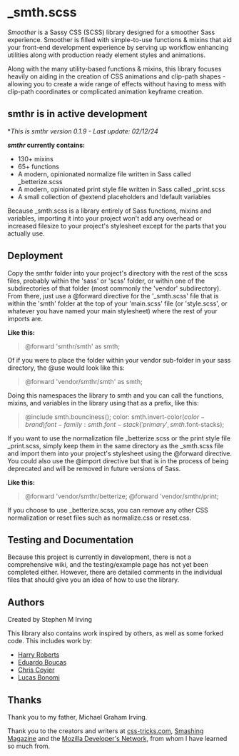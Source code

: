 # _smth.scss

_Smoother_ is a Sassy CSS (SCSS) library designed for a smoother Sass experience.
Smoother is filled with simple-to-use functions &amp; mixins
that aid your front-end development experience by serving up workflow
enhancing utilities along with production ready element styles and animations.

Along with the many utility-based functions &amp; mixins, this
library focuses heavily on aiding in the creation of CSS animations
and clip-path shapes - allowing you to create a wide range of effects without
having to mess with clip-path coordinates or complicated animation keyframe
creation.

## smthr is in active development

**This is *smthr* version 0.1.9 - Last update: 02/12/24*

**_smthr_ currently contains:**

* 130+ mixins
* 65+ functions
* A modern, opinionated normalize file written in Sass called _betterize.scss
* A modern, opinionated print style file written in Sass called _print.scss
* A small collection of @extend placeholders and !default variables

Because _smth.scss is a library entirely of Sass functions, mixins and variables,
importing it into your project won't add any overhead or increased filesize to
your project's stylesheet except for the parts that you actually use.

## Deployment

Copy the smthr folder into your project's directory with the rest of the scss
files, probably within the 'sass' or 'scss' folder, or within one of the
subdirectories of that folder (most commonly the 'vendor' subdirectory). From
there, just use a @forward directive for the '_smth.scss' file that is within
the 'smth' folder at the top of your 'main.scss' file (or 'style.scss', or
whatever you have named your main stylesheet) where the rest of your imports
are.

**Like this:**

> @forward 'smthr/smth' as smth;

Of if you were to place the folder within your vendor sub-folder in your sass
directory, the @use would look like this:

> @forward 'vendor/smthr/smth' as smth;

Doing this namespaces the library to smth and you can call the functions, mixins, and variables in the library using that as a prefix, like this:

> @include smth.bounciness();
> color: smth.invert-color($color-brand)
> font-family: smth.font-stack('primary', smth.$font-stacks);


If you want to use the normalization file _betterize.scss or the print style
file _print.scss, simply keep them in the same directory as the _smth.scss file
and import them into your project's stylesheet using the @forward directive.
You could also use the @import directive but that is in the process of being
deprecated and will be removed in future versions of Sass.

**Like this:**

> @forward 'vendor/smthr/betterize;
> @forward 'vendor/smthr/print;

If you choose to use _betterize.scss, you can remove any other CSS normalization
or reset files such as normalize.css or reset.css.

## Testing and Documentation

Because this project is currently in development, there is not a comprehensive
wiki, and the testing/example page has not yet been completed either. However,
there are detailed comments in the individual files that should give you an
idea of how to use the library.

## Authors

Created by Stephen M Irving

This library also contains work inspired by others, as well as some forked code.
This includes work by:

* [Harry Roberts](https://csswizardry.com/)
* [Eduardo Boucas](https://eduardoboucas.com/)
* [Chris Coyier](https://chriscoyier.net/)
* [Lucas Bonomi](http://lucasbonomi.com/)

## Thanks

Thank you to my father, Michael Graham Irving.

Thank you to the creators and writers at [css-tricks.com](https://css-tricks.com/),
[Smashing Magazine](https://www.smashingmagazine.com/) and the
[Mozilla Developer's Network](https://developer.mozilla.org/), from whom I have
learned so much from.
